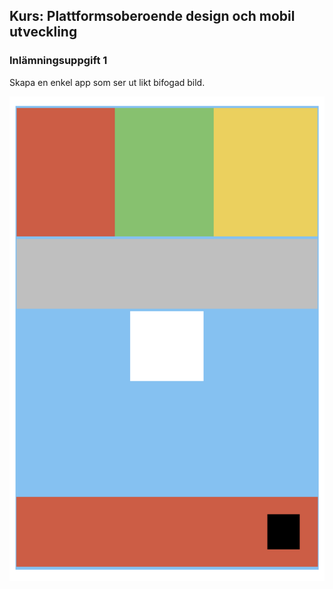 ## Kurs: Plattformsoberoende design och mobil utveckling 

### Inlämningsuppgift 1

Skapa en enkel app som ser ut likt bifogad bild. 

![Uppgift1 IOS](Images/iOS1.png)

